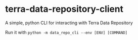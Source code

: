 # terra-data-repository-client
A simple, python CLI for interacting with Terra Data Repository

Run it with `python -m data_repo_cli --env [ENV] [COMMAND]`